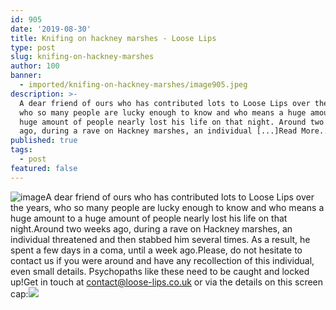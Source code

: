 ```yaml
---
id: 905
date: '2019-08-30'
title: Knifing on hackney marshes - Loose Lips
type: post
slug: knifing-on-hackney-marshes
author: 100
banner:
  - imported/knifing-on-hackney-marshes/image905.jpeg
description: >-
  A dear friend of ours who has contributed lots to Loose Lips over the years,
  who so many people are lucky enough to know and who means a huge amount to a
  huge amount of people nearly lost his life on that night. Around two weeks
  ago, during a rave on Hackney marshes, an individual [...]Read More...
published: true
tags:
  - post
featured: false
---
```

![image](../imported/knifing-on-hackney-marshes/image905.jpeg)A dear friend of ours who has contributed lots to Loose Lips over the years, who so many people are lucky enough to know and who means a huge amount to a huge amount of people nearly lost his life on that night.Around two weeks ago, during a rave on Hackney marshes, an individual threatened and then stabbed him several times. As a result, he spent a few days in a coma, until a week ago.Please, do not hesitate to contact us if you were around and have any recollection of this individual, even small details. Psychopaths like these need to be caught and locked up!Get in touch at contact@loose-lips.co.uk or via the details on this screen cap:![](/wp-content/uploads/live/img/wysiwyg/5d6917f3b4fe7.jpg)